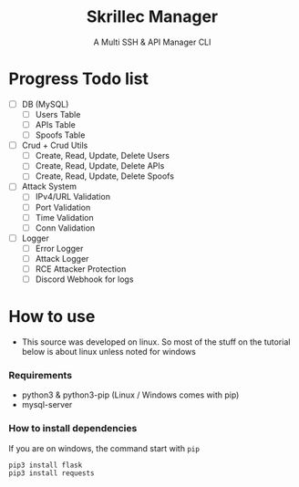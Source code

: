 <div align="center">
<h1>Skrillec Manager</h1>
</div>

<div align="center">
<p>A Multi SSH & API Manager CLI</p>
</div>

# Progress Todo list
- [ ] DB (MySQL)
    - [ ] Users Table
    - [ ] APIs Table
    - [ ] Spoofs Table
- [ ] Crud + Crud Utils
    - [ ] Create, Read, Update, Delete Users
    - [ ] Create, Read, Update, Delete APIs
    - [ ] Create, Read, Update, Delete Spoofs
- [ ] Attack System
    - [ ] IPv4/URL Validation
    - [ ] Port Validation
    - [ ] Time Validation
    - [ ] Conn Validation
- [ ] Logger
    - [ ] Error Logger
    - [ ] Attack Logger
    - [ ] RCE Attacker Protection
    - [ ] Discord Webhook for logs

# How to use
* This source was developed on linux. So most of the stuff on the tutorial below is about linux unless noted for windows
### Requirements 

* python3 & python3-pip (Linux / Windows comes with pip)
* mysql-server

### How to install dependencies 
If you are on windows, the command start with `pip`
```
pip3 install flask
pip3 install requests
```
